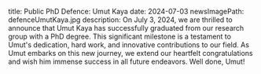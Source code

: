 title: Public PhD Defence: Umut Kaya 
date: 2024-07-03
newsImagePath: defenceUmutKaya.jpg
description: On July 3, 2024, we are thrilled to announce that Umut Kaya has successfully graduated from our research group with a PhD degree. This significant milestone is a testament to Umut's dedication, hard work, and innovative contributions to our field. As Umut embarks on this new journey, we extend our heartfelt congratulations and wish him immense success in all future endeavors. Well done, Umut!
